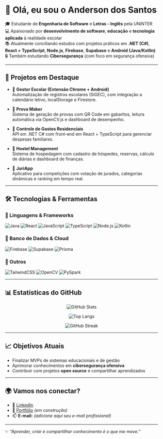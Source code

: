# 👋 Olá, eu sou o Anderson dos Santos  

🎓 Estudante de **Engenharia de Software** e **Letras - Inglês** pela UNINTER  
💻 Apaixonado por **desenvolvimento de software**, **educação** e **tecnologia aplicada** à realidade escolar  
📚 Atualmente conciliando estudos com projetos práticos em **.NET (C#)**, **React + TypeScript**, **Node.js**, **Firebase**, **Supabase** e **Android (Java/Kotlin)**  
🔒 Também estudando **Cibersegurança** (com foco em segurança ofensiva)  

---

## 🚀 Projetos em Destaque

- 📌 **Gestor Escolar (Extensão Chrome + Android)**  
  Automatização de registros escolares (SIGEC), com integração a calendário letivo, localStorage e Firestore.

- 📌 **Prova Maker**  
  Sistema de geração de provas com QR Code em gabaritos, leitura automática via OpenCV.js e dashboard de desempenho.

- 📌 **Controle de Gastos Residenciais**  
  API em .NET C# com front-end em React + TypeScript para gerenciar despesas familiares.

- 📌 **Hostel Management**  
  Sistema de hospedagem com cadastro de hóspedes, reservas, cálculo de diárias e dashboard de finanças.

- 📌 **JuriApp**  
  Aplicativo para competições com votação de jurados, categorias dinâmicas e ranking em tempo real.

---

## 🛠️ Tecnologias & Ferramentas

### 🔹 Linguagens & Frameworks
![Java](https://img.shields.io/badge/Java-ED8B00?style=for-the-badge&logo=java&logoColor=white) 
![React](https://img.shields.io/badge/React-20232A?style=for-the-badge&logo=react&logoColor=61DAFB)
![JavaScript](https://img.shields.io/badge/JavaScript-F7DF1E?style=for-the-badge&logo=javascript&logoColor=black) 
![TypeScript](https://img.shields.io/badge/TypeScript-007ACC?style=for-the-badge&logo=typescript&logoColor=white)
![Node.js](https://img.shields.io/badge/Node.js-43853D?style=for-the-badge&logo=node.js&logoColor=white)
![Kotlin](https://img.shields.io/badge/Kotlin-7F52FF?style=for-the-badge&logo=kotlin&logoColor=white) 

### 🔹 Banco de Dados & Cloud
![Firebase](https://img.shields.io/badge/Firebase-FFCA28?style=for-the-badge&logo=firebase&logoColor=black)
![Supabase](https://img.shields.io/badge/Supabase-3ECF8E?style=for-the-badge&logo=supabase&logoColor=white)
![Prisma](https://img.shields.io/badge/Prisma-2D3748?style=for-the-badge&logo=prisma&logoColor=white)

### 🔹 Outros
![TailwindCSS](https://img.shields.io/badge/TailwindCSS-38B2AC?style=for-the-badge&logo=tailwind-css&logoColor=white)
![OpenCV](https://img.shields.io/badge/OpenCV-27338e?style=for-the-badge&logo=opencv&logoColor=white)
![PySpark](https://img.shields.io/badge/PySpark-E25A1C?style=for-the-badge&logo=apachespark&logoColor=white)

---

## 📊 Estatísticas do GitHub

<div align="center">

![GitHub Stats](https://github-readme-stats.vercel.app/api?username=AndersonSantos12&show_icons=true&theme=tokyonight&hide_border=true)  

![Top Langs](https://github-readme-stats.vercel.app/api/top-langs/?username=AndersonSantos12&layout=compact&theme=tokyonight&hide_border=true)  

![GitHub Streak](https://streak-stats.demolab.com/?user=AndersonSantos12&theme=tokyonight&hide_border=true)

</div>

---

## 📈 Objetivos Atuais

- Finalizar MVPs de sistemas educacionais e de gestão  
- Aprimorar conhecimentos em **cibersegurança ofensiva**  
- Contribuir com projetos **open source** e compartilhar aprendizados  

---

## 🌍 Vamos nos conectar?

- 💼 [LinkedIn](https://www.linkedin.com/in/anderson-santos-sf/)  
- 📝 [Portfólio](#) *(em construção)*  
- 📫 **E-mail:** *(adicione aqui seu e-mail profissional)*  

---

✨ *“Aprender, criar e compartilhar conhecimento é o que me move.”*  
